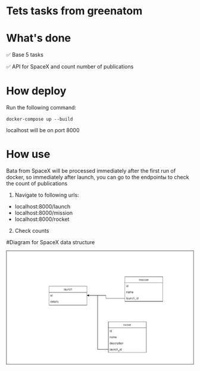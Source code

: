 # Tets tasks from greenatom


# What's done

:white_check_mark: Base 5 tasks

:white_check_mark: API for SpaceX and count number of publications


# How deploy
Run the following command:

```
docker-compose up --build
```
localhost will be on port 8000

# How use 

Вata from SpaceX will be processed immediately after the first run of docker, 
so immediately after launch, you can go to the endpointы to check the count of publications

1. Navigate to following urls:

* localhost:8000/launch
* localhost:8000/mission
* localhost:8000/rocket

2. Check counts

#Diagram for SpaceX data structure

![Diagram](https://github.com/Kimiyori/greenatom/blob/main/data_scructure_spacex.drawio.png)
